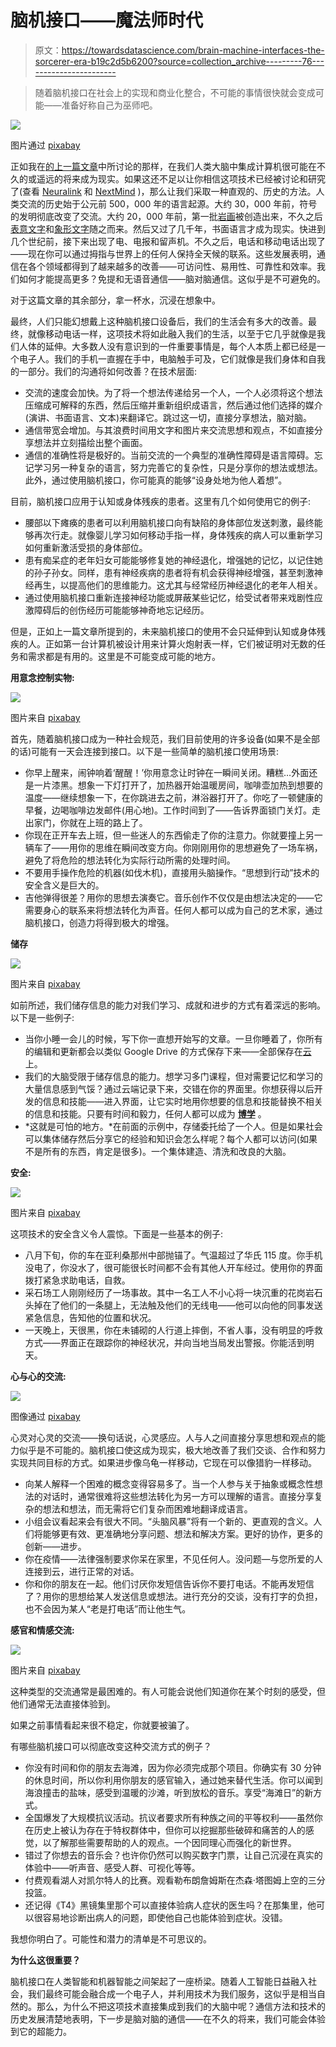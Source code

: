 # 脑机接口——魔法师时代

> 原文：<https://towardsdatascience.com/brain-machine-interfaces-the-sorcerer-era-b19c2d5b6200?source=collection_archive---------76----------------------->

> 随着脑机接口在社会上的实现和商业化整合，不可能的事情很快就会变成可能——准备好称自己为巫师吧。

![](img/4ee7d3c05d1b3d68b5190b57e779d1fa.png)

图片通过 [pixabay](https://pixabay.com/)

正如我在[的上一篇文章](https://medium.com/p/490c899be125/edit)中所讨论的那样，在我们人类大脑中集成计算机很可能在不久的或遥远的将来成为现实。如果这还不足以让你相信这项技术已经被讨论和研究了(查看 [Neuralink](https://www.neuralink.com/) 和 [NextMind](https://www.next-mind.com) )，那么让我们采取一种直观的、历史的方法。人类交流的历史始于公元前 500，000 年的语言起源。大约 30，000 年前，符号的发明彻底改变了交流。大约 20，000 年前，第一批[岩画](https://en.wikipedia.org/wiki/Petroglyph)被创造出来，不久之后[表意文字](https://en.wikipedia.org/wiki/Ideogram)和[象形文字](https://en.wikipedia.org/wiki/Pictogram)随之而来。然后又过了几千年，书面语言才成为现实。快进到几个世纪前，接下来出现了电、电报和留声机。不久之后，电话和移动电话出现了——现在你可以通过拇指与世界上的任何人保持全天候的联系。这些发展表明，通信在各个领域都得到了越来越多的改善——可访问性、易用性、可靠性和效率。我们如何才能提高更多？免提和无语音通信——脑对脑通信。这似乎是不可避免的。

对于这篇文章的其余部分，拿一杯水，沉浸在想象中。

最终，人们只能幻想戴上这种脑机接口设备后，我们的生活会有多大的改善。最终，就像移动电话一样，这项技术将如此融入我们的生活，以至于它几乎就像是我们人体的延伸。大多数人没有意识到的一件重要事情是，每个人本质上都已经是一个电子人。我们的手机一直握在手中，电脑触手可及，它们就像是我们身体和自我的一部分。我们的沟通将如何改善？在技术层面:

*   交流的速度会加快。为了将一个想法传递给另一个人，一个人必须将这个想法压缩成可解释的东西，然后压缩并重新组织成语言，然后通过他们选择的媒介(演讲、书面语言、文本)来翻译它。跳过这一切，直接分享想法，脑对脑。
*   通信带宽会增加。与其浪费时间用文字和图片来交流思想和观点，不如直接分享想法并立刻描绘出整个画面。
*   通信的准确性将是极好的。当前交流的一个典型的准确性障碍是语言障碍。忘记学习另一种复杂的语言，努力完善它的复杂性，只是分享你的想法或想法。此外，通过使用脑机接口，你可能真的能够“设身处地为他人着想”。

目前，脑机接口应用于认知或身体残疾的患者。这里有几个如何使用它的例子:

*   腰部以下瘫痪的患者可以利用脑机接口向有缺陷的身体部位发送刺激，最终能够再次行走。就像婴儿学习如何移动手指一样，身体残疾的病人可以重新学习如何重新激活受损的身体部位。
*   患有痴呆症的老年妇女可能能够修复她的神经退化，增强她的记忆，以记住她的孙子孙女。同样，患有神经疾病的患者将有机会获得神经增强，甚至刺激神经再生，以提高他们的思维能力。这尤其与经常经历神经退化的老年人相关。
*   通过使用脑机接口重新连接神经功能或屏蔽某些记忆，给受试者带来戏剧性应激障碍后的创伤经历可能能够神奇地忘记经历。

但是，正如上一篇文章所提到的，未来脑机接口的使用不会只延伸到认知或身体残疾的人。正如第一台计算机被设计用来计算火炮射表一样，它们被证明对无数的任务和需求都是有用的。这里是不可能变成可能的地方。

**用意念控制实物:**

![](img/16eb51527553fe9893dc334c7b08d28e.png)

图片来自 [pixabay](https://pixabay.com/)

首先，随着脑机接口成为一种社会规范，我们目前使用的许多设备(如果不是全部的话)可能有一天会连接到接口。以下是一些简单的脑机接口使用场景:

*   你早上醒来，闹钟响着‘醒醒！’你用意念让时钟在一瞬间关闭。糟糕…外面还是一片漆黑。想象一下灯打开了，加热器开始温暖房间，咖啡壶加热到想要的温度——继续想象一下，在你跳进去之前，淋浴器打开了。你吃了一顿健康的早餐，边喝咖啡边发邮件(用心地)。工作时间到了——告诉界面锁门关灯。走出家门，你就在上班的路上了。
*   你现在正开车去上班，但一些迷人的东西偷走了你的注意力。你就要撞上另一辆车了——用你的思维在瞬间改变方向。你刚刚用你的思想避免了一场车祸，避免了将危险的想法转化为实际行动所需的处理时间。
*   不要用手操作危险的机器(如伐木机)，直接用头脑操作。“思想到行动”技术的安全含义是巨大的。
*   吉他弹得很差？用你的思想去演奏它。音乐创作不仅仅是由想法决定的——它需要身心的联系来将想法转化为声音。任何人都可以成为自己的艺术家，通过脑机接口，创造力将得到极大的增强。

**储存**

![](img/e0fcc66ec020aae087b126f60565c36a.png)

图片来自 [pixabay](https://pixabay.com/)

如前所述，我们储存信息的能力对我们学习、成就和进步的方式有着深远的影响。以下是一些例子:

*   当你小睡一会儿的时候，写下你一直想开始写的文章。一旦你睡着了，你所有的编辑和更新都会以类似 Google Drive 的方式保存下来——全部保存在[云](https://www.infoworld.com/article/2683784/what-is-cloud-computing.html)上。
*   我们的大脑受限于储存信息的能力。想学习多门课程，但对需要记忆和学习的大量信息感到气馁？通过云端记录下来，交错在你的界面里。你想获得以后开发的信息和技能——进入界面，让它实时地用你想要的信息和技能替换不相关的信息和技能。只要有时间和毅力，任何人都可以成为 [**博学**](https://en.wikipedia.org/wiki/Renaissance_Man) 。
*   *这就是可怕的地方。*在前面的示例中，存储委托给了一个人。但是如果社会可以集体储存然后分享它的经验和知识会怎么样呢？每个人都可以访问(如果不是所有的东西，肯定是很多)。一个集体建造、清洗和改良的大脑。

**安全:**

![](img/f3e80eece8851f4c183aa7dcdab8837d.png)

图片来自 [pixabay](https://pixabay.com/)

这项技术的安全含义令人震惊。下面是一些基本的例子:

*   八月下旬，你的车在亚利桑那州中部抛锚了。气温超过了华氏 115 度。你手机没电了，你没水了，很可能很长时间都不会有其他人开车经过。使用你的界面拨打紧急求助电话，自救。
*   采石场工人刚刚经历了一场事故。其中一名工人不小心将一块沉重的花岗岩石头掉在了他们的一条腿上，无法触及他们的无线电——他可以向他的同事发送紧急信息，告知他的位置和状况。
*   一天晚上，天很黑，你在未铺砌的人行道上摔倒，不省人事，没有明显的呼救方式——界面正在跟踪你的神经状况，并向当地当局发出警报。你能活到明天。

**心与心的交流:**

![](img/4a55740cedefc68b876f30a5b447002d.png)

图像通过 [pixabay](https://pixabay.com/)

心灵对心灵的交流——换句话说，心灵感应。人与人之间直接分享思想和观点的能力似乎是不可能的。脑机接口使这成为现实，极大地改善了我们交谈、合作和努力实现共同目标的方式。如果进步像乌龟一样移动，它现在可以像猎豹一样移动。

*   向某人解释一个困难的概念变得容易多了。当一个人参与关于抽象或概念性想法的对话时，通常很难将这些想法转化为另一方可以理解的语言。直接分享复杂的想法和想法，而无需将它们复杂而困难地翻译成语言。
*   小组会议看起来会有很大不同。“头脑风暴”将有一个新的、更直观的含义。人们将能够更有效、更准确地分享问题、想法和解决方案。更好的协作，更多的创新——进步。
*   你在疫情——法律强制要求你呆在家里，不见任何人。没问题—与您所爱的人连接到云，进行正常的对话。
*   你和你的朋友在一起。他们讨厌你发短信告诉你不要打电话。不能再发短信了？用你的思想给某人发送信息或想法。进行充分的交谈，没有打字的负担，也不会因为某人“老是打电话”而让他生气。

**感官和情感交流:**

![](img/779b52e1bbf4f8fddaef4d4195cc1ddc.png)

图片来自 [pixabay](https://pixabay.com/)

这种类型的交流通常是最困难的。有人可能会说他们知道你在某个时刻的感受，但他们通常无法直接体验到。

如果之前事情看起来很不稳定，你就要被骗了。

有哪些脑机接口可以彻底改变这种交流方式的例子？

*   你没有时间和你的朋友去海滩，因为你必须完成那个项目。你确实有 30 分钟的休息时间，所以你利用你朋友的感官输入，通过她来替代生活。你可以闻到海浪撞击的盐味，感受到温暖的沙滩，听到放松的音乐。享受“海滩日”的新方式。
*   全国爆发了大规模抗议活动。抗议者要求所有种族之间的平等权利——虽然你在历史上被认为存在于特权群体中，但你可以挖掘那些破碎和痛苦的人的感觉，以了解那些需要帮助的人的观点。一个因同理心而强化的新世界。
*   错过了你想去的音乐会？也许你仍然可以购买数字门票，让自己沉浸在真实的体验中——听声音、感受人群、可视化等等。
*   付费观看湖人对凯尔特人的比赛。观看勒布朗詹姆斯在杰森·塔图姆上空的三分投篮。
*   还记得《T4》黑镜集里那个可以直接体验病人症状的医生吗？在那集里，他可以很容易地诊断出病人的问题，即使他自己也能体验到症状。没错。

我想你明白了。可能性和潜力的清单是不可思议的。

**为什么这很重要？**

脑机接口在人类智能和机器智能之间架起了一座桥梁。随着人工智能日益融入社会，我们最终可能会融合成一个电子人，并利用技术为我们服务，这似乎是相当自然的。那么，为什么不把这项技术直接集成到我们的大脑中呢？通信方法和技术的历史发展清楚地表明，下一步是脑对脑的通信——在不久的将来，我们可能会体验到它的超能力。